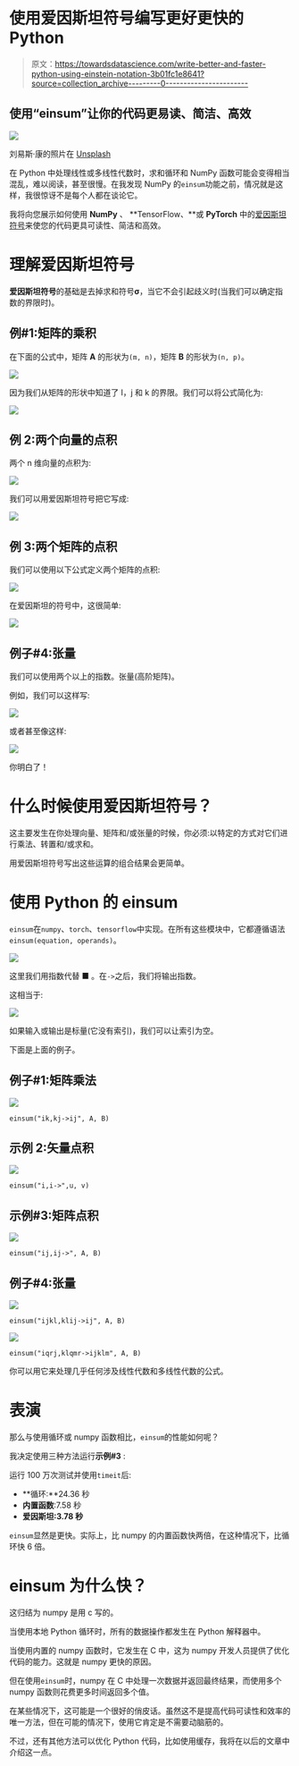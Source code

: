 # 使用爱因斯坦符号编写更好更快的 Python

> 原文：<https://towardsdatascience.com/write-better-and-faster-python-using-einstein-notation-3b01fc1e8641?source=collection_archive---------0----------------------->

## 使用“einsum”让你的代码更易读、简洁、高效

![](img/dfa11b93c39dc1f7fa7fd30826fc73d5.png)

刘易斯·康的照片在 [Unsplash](https://unsplash.com?utm_source=medium&utm_medium=referral)

在 Python 中处理线性或多线性代数时，求和循环和 NumPy 函数可能会变得相当混乱，难以阅读，甚至很慢。在我发现 NumPy 的`einsum`功能之前，情况就是这样，我很惊讶不是每个人都在谈论它。

我将向您展示如何使用 **NumPy** 、 **TensorFlow、**或 **PyTorch** 中的[爱因斯坦符号](https://en.wikipedia.org/wiki/Einstein_notation)来使您的代码更具可读性、简洁和高效。

# **理解爱因斯坦符号**

**爱因斯坦符号**的基础是去掉求和符号**σ**，当它不会引起歧义时(当我们可以确定指数的界限时)。

## 例#1:矩阵的乘积

在下面的公式中，矩阵 **A** 的形状为`(m, n)`，矩阵 **B** 的形状为`(n, p)`。

![](img/40fd78fc402ecabf6c8f7766616bfb08.png)

因为我们从矩阵的形状中知道了 I，j 和 k 的界限。我们可以将公式简化为:

![](img/3c3418aa0c6d659de2c49e3bbbfae340.png)

## 例 2:两个向量的点积

两个 n 维向量的点积为:

![](img/adfdcb337d3cbb20dcaa0ad78fe6c870.png)

我们可以用爱因斯坦符号把它写成:

![](img/b7b61c8f9ed133c133f1e6a89237eddf.png)

## **例 3:两个矩阵的点积**

我们可以使用以下公式定义两个矩阵的点积:

![](img/a56d4168e30a65bc073a0565b2658996.png)

在爱因斯坦的符号中，这很简单:

![](img/74d7f7f747275f2bcf2c84fff426a9c1.png)

## 例子#4:张量

我们可以使用两个以上的指数。张量(高阶矩阵)。

例如，我们可以这样写:

![](img/3ba16d4ea57d297cbb0609e1468e8026.png)

或者甚至像这样:

![](img/ba65d451166b5b351d6181dfbe88ef4f.png)

你明白了！

# 什么时候使用爱因斯坦符号？

这主要发生在你处理向量、矩阵和/或张量的时候，你必须:以特定的方式对它们进行乘法、转置和/或求和。

用爱因斯坦符号写出这些运算的组合结果会更简单。

# 使用 Python 的 einsum

`einsum`在`numpy`、`torch`、`tensorflow`中实现。在所有这些模块中，它都遵循语法`einsum(equation, operands)`。

![](img/d8e9e9b8f0e765f178749c468bdfe3e6.png)

这里我们用指数代替 **■** 。在`->`之后，我们将输出指数。

这相当于:

![](img/9d68ee2b2da32eb0d1340c6829f54e6e.png)

如果输入或输出是标量(它没有索引)，我们可以让索引为空。

下面是上面的例子。

## 例子#1:矩阵乘法

![](img/3c3418aa0c6d659de2c49e3bbbfae340.png)

`einsum("ik,kj->ij", A, B)`

## 示例 2:矢量点积

![](img/b7b61c8f9ed133c133f1e6a89237eddf.png)

`einsum("i,i->",u, v)`

## 示例#3:矩阵点积

![](img/74d7f7f747275f2bcf2c84fff426a9c1.png)

`einsum("ij,ij->", A, B)`

## 例子#4:张量

![](img/3ba16d4ea57d297cbb0609e1468e8026.png)

`einsum("ijkl,klij->ij", A, B)`

![](img/ba65d451166b5b351d6181dfbe88ef4f.png)

`einsum("iqrj,klqmr->ijklm", A, B)`

你可以用它来处理几乎任何涉及线性代数和多线性代数的公式。

# 表演

那么与使用循环或 numpy 函数相比，`einsum`的性能如何呢？

我决定使用三种方法运行**示例#3** :

运行 100 万次测试并使用`timeit`后:

*   **循环:**24.36 秒
*   **内置函数**:7.58 秒
*   **爱因斯坦:3.78 秒**

`einsum`显然是更快。实际上，比 numpy 的内置函数快两倍，在这种情况下，比循环快 6 倍。

# einsum 为什么快？

这归结为 numpy 是用 c 写的。

当使用本地 Python 循环时，所有的数据操作都发生在 Python 解释器中。

当使用内置的 numpy 函数时，它发生在 C 中，这为 numpy 开发人员提供了优化代码的能力。这就是 numpy 更快的原因。

但在使用`einsum`时，numpy 在 C 中处理一次数据并返回最终结果，而使用多个 numpy 函数则花费更多时间返回多个值。

在某些情况下，这可能是一个很好的俏皮话。虽然这不是提高代码可读性和效率的唯一方法，但在可能的情况下，使用它肯定是不需要动脑筋的。

不过，还有其他方法可以优化 Python 代码，比如使用缓存，我将在以后的文章中介绍这一点。